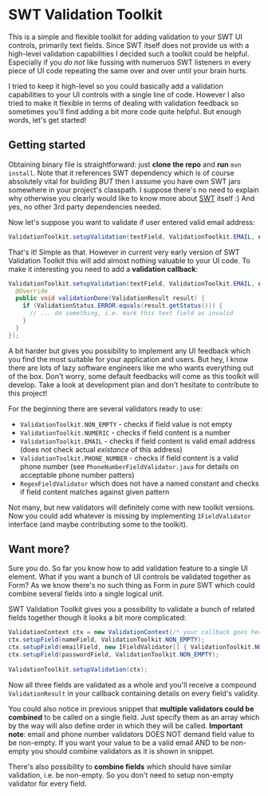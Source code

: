 SWT Validation Toolkit
===============================

This is a simple and flexible toolkit for adding validation to your SWT UI controls, primarily text fields. Since SWT itself does not provide us with a high-level validation capabilities I decided such a toolkit could be helpful. Especially if you *do not* like fussing with numeruos SWT listeners in every piece of UI code repeating the same over and over until your brain hurts.

I tried to keep it high-level so you could basically add a validation capabilities to your UI controls with a single line of code. However I also tried to make it flexible in terms of dealing with validation feedback so sometimes you'll find adding a bit more code quite helpful. But enough words, let's get started!

Getting started
----------------------

Obtaining binary file is straightforward: just **clone the repo** and **run** `mvn install`. Note that it references SWT dependency which is of course absolutely vital for building *BUT* then I assume you have own SWT jars somewhere in your project's classpath. I suppose there's no need to explain why otherwise you clearly would like to know more about [SWT](http://www.eclipse.org/swt/) itself :) And yes, no other 3rd party dependencies needed.

Now let's suppose you want to validate if user entered valid email address:

```java
ValidationToolkit.setupValidation(textField, ValidationToolkit.EMAIL, null);
```

That's it! Simple as that. However in current very early version of SWT Validation Toolkit this will add almost nothing valuable to your UI code. To make it interesting you need to add a **validation callback**:

```java
ValidationToolkit.setupValidation(textField, ValidationToolkit.EMAIL, new ValidationCallback() {
  @Override
  public void validationDone(ValidationResult result) {
    if (ValidationStatus.ERROR.equals(result.getStatus())) {
  	  // ... do something, i.e. mark this text field as invalid
    }
  }
});
```

A bit harder but gives you possibility to implement any UI feedback which you find the most suitable for your application and users. But hey, I know there are lots of lazy software engineers like me who wants everything out of the box. Don't worry, some default feedbacks will come as this toolkit will develop. Take a look at development plan and don't hesitate to contribute to this project!

For the beginning there are several validators ready to use:
* `ValidationToolkit.NON_EMPTY` - checks if field value is not empty
* `ValidationToolkit.NUMERIC` - checks if field content is a number
* `ValidationToolkit.EMAIL` - checks if field content is valid email address (does not check actual _existance_ of this address)
* `ValidationToolkit.PHONE_NUMBER` - checks if field content is a valid phone number (see `PhoneNumberFieldValidator.java` for details on acceptable phone number patters)
* `RegexFieldValidator` which does not have a named constant and checks if field content matches against given pattern

Not many, but new validators will definitely come with new toolkit versions. Now you could add whatever is missing by implementing `IFieldValidator` interface (and maybe contributing some to the toolkit).

Want more?
-------------------------
Sure you do. So far you know how to add validation feature to a single UI element. What if you want a bunch of UI controls be validated together as Form? As we know there's no such thing as Form in _pure_ SWT which could combine several fields into a single logical unit.

SWT Validation Toolkit gives you a possibility to validate a bunch of related fields together though it looks a bit more complicated:

```java
ValidationContext ctx = new ValidationContext(/* your callback goes here */);
ctx.setupField(nameField, ValidationToolkit.NON_EMPTY);
ctx.setupField(emailField, new IFieldValidator[] { ValidationToolkit.NON_EMPTY, ValidationToolkit.EMAIL });
ctx.setupField(passwordField, ValidationToolkit.NON_EMPTY);
		
ValidationToolkit.setupValidation(ctx);
```

Now all three fields are validated as a whole and you'll receive a compound `ValidationResult` in your callback containing details on every field's validity.

You could also notice in previous snippet that **multiple validators could be combined** to be called on a single field. Just specify them as an array which by the way will also define order in which they will be called. **Important note**: email and phone number validators DOES NOT demand field value to be non-empty. If you want your value to be a valid email AND to be non-empty you should combine validators as it is shown in snippet.

There's also possibility to **combine fields** which should have similar validation, i.e. be non-empty. So you don't need to setup non-empty validator for every field.